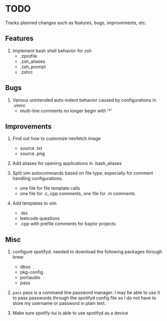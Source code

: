 # TODO

Tracks planned changes such as features, bugs, improvements, etc.

## Features

1. Implement bash shell behavior for zsh
    - .zprofile
    - .zsh\_aliases
    - .zsh\_prompt
    - .zshrc

## Bugs

1. Various unintended auto-indent behavior caused by configurations in .vimrc
    - multi-line comments no longer begin with '\*'

## Improvements

1. Find out how to customize neofetch image
    - source .txt
    - source .png

2. Add aliases for opening applications in .bash\_aliases

3. Split vim autocommands based on file type, especially for comment handling
configurations. 
    - one file for file template calls
    - one file for .c,.cpp comments, one file for .m comments

4. Add templates to vim
    - .tex
    - leetcode questions
    - .cpp with prefile comments for baylor projects

## Misc

1. configure spotifyd. needed to download the following packages through brew:
    - dbus
    - pkg-config
    - portaudio
    - pass

2. `pass`
pass is a command line password manager. I may be able to use it to
pass passwords through the spotifyd config file so I do not have to
store my username or password in plain text.

3. Make sure spotify-tui is able to use spotifyd as a device
